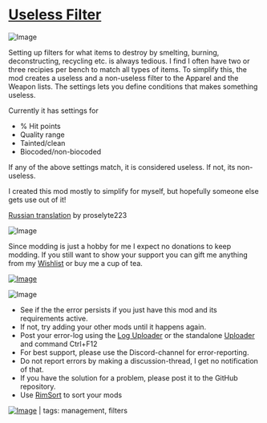 # [Useless Filter](https://steamcommunity.com/sharedfiles/filedetails/?id=2780076290)

![Image](https://i.imgur.com/iCj5o7O.png)

Setting up filters for what items to destroy by smelting, burning, deconstructing, recycling etc. is always tedious.
I find I often have two or three recipies per bench to match all types of items.
To simplify this, the mod creates a useless and a non-useless filter to the Apparel and the Weapon lists.
The settings lets you define conditions that makes something useless.

Currently it has settings for 


-  % Hit points
-  Quality range
-  Tainted/clean
-  Biocoded/non-biocoded



If any of the above settings match, it is considered useless. 
If not, its non-useless.

I created this mod mostly to simplify for myself, but hopefully someone else gets use out of it!

[Russian translation](https://steamcommunity.com/sharedfiles/filedetails/?id=2810866437) by proselyte223 

![Image](https://i.imgur.com/Ds0rBAD.png)

Since modding is just a hobby for me I expect no donations to keep modding. If you still want to show your support you can gift me anything from my [Wishlist](https://store.steampowered.com/wishlist/id/Mlie) or buy me a cup of tea.

[![Image](https://i.imgur.com/VWG0yff.png)](https://ko-fi.com/G2G55DDYD)

![Image](https://i.imgur.com/5xwDG6H.png)



-  See if the the error persists if you just have this mod and its requirements active.
-  If not, try adding your other mods until it happens again.
-  Post your error-log using the [Log Uploader](https://steamcommunity.com/sharedfiles/filedetails/?id=2873415404) or the standalone [Uploader](https://steamcommunity.com/sharedfiles/filedetails/?id=2873415404) and command Ctrl+F12
-  For best support, please use the Discord-channel for error-reporting.
-  Do not report errors by making a discussion-thread, I get no notification of that.
-  If you have the solution for a problem, please post it to the GitHub repository.
-  Use [RimSort](https://github.com/RimSort/RimSort/releases/latest) to sort your mods

 

[![Image](https://img.shields.io/github/v/release/emipa606/UselessFilter?label=latest%20version&style=plastic&labelColor=0070cd&color=white)](https://steamcommunity.com/sharedfiles/filedetails/changelog/2780076290) | tags:  management,  filters
